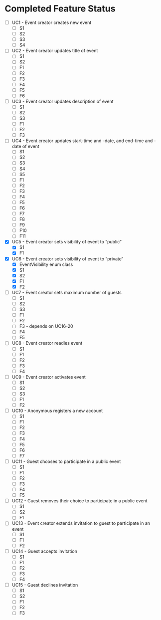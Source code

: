 # Completed Feature Status

- [ ] UC1 - Event creator creates new event
  - [ ] S1
  - [ ] S2
  - [ ] S3
  - [ ] S4
- [ ] UC2 - Event creator updates title of event
  - [ ] S1
  - [ ] S2
  - [ ] F1
  - [ ] F2
  - [ ] F3
  - [ ] F4
  - [ ] F5
  - [ ] F6
- [ ] UC3 - Event creator updates description of event
  - [ ] S1
  - [ ] S2
  - [ ] S3
  - [ ] F1
  - [ ] F2
  - [ ] F3
- [ ] UC4 - Event creator updates start-time and -date, and end-time and -date of event
  - [ ] S1
  - [ ] S2
  - [ ] S3
  - [ ] S4
  - [ ] S5
  - [ ] F1
  - [ ] F2
  - [ ] F3
  - [ ] F4
  - [ ] F5
  - [ ] F6
  - [ ] F7
  - [ ] F8
  - [ ] F9
  - [ ] F10
  - [ ] F11
- [x] UC5 - Event creator sets visibility of event to “public”
  - [x] S1
  - [x] F1
- [x] UC6 - Event creator sets visibility of event to “private”
  - [x] EventVisibility enum class
  - [x] S1
  - [x] S2
  - [x] F1
  - [x] F2
- [ ] UC7 - Event creator sets maximum number of guests
  - [ ] S1
  - [ ] S2
  - [ ] S3
  - [ ] F1
  - [ ] F2
  - [ ] F3 - depends on UC16-20
  - [ ] F4
  - [ ] F5
- [ ] UC8 - Event creator readies event
  - [ ] S1
  - [ ] F1
  - [ ] F2
  - [ ] F3
  - [ ] F4
- [ ] UC9 - Event creator activates event
  - [ ] S1
  - [ ] S2
  - [ ] S3
  - [ ] F1
  - [ ] F2
- [ ] UC10 - Anonymous registers a new account
  - [ ] S1
  - [ ] F1
  - [ ] F2
  - [ ] F3
  - [ ] F4
  - [ ] F5
  - [ ] F6
  - [ ] F7
- [ ] UC11 - Guest chooses to participate in a public event
  - [ ] S1
  - [ ] F1
  - [ ] F2
  - [ ] F3
  - [ ] F4
  - [ ] F5
- [ ] UC12 - Guest removes their choice to participate in a public event
  - [ ] S1
  - [ ] S2
  - [ ] F1
- [ ] UC13 - Event creator extends invitation to guest to participate in an event
  - [ ] S1
  - [ ] F1
  - [ ] F2
- [ ] UC14 - Guest accepts invitation
  - [ ] S1
  - [ ] F1
  - [ ] F2
  - [ ] F3
  - [ ] F4
- [ ] UC15 - Guest declines invitation
  - [ ] S1
  - [ ] S2
  - [ ] F1
  - [ ] F2
  - [ ] F3
